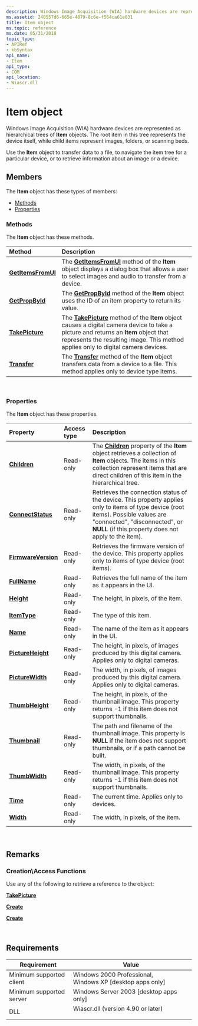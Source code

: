 ```yaml
---
description: Windows Image Acquisition (WIA) hardware devices are represented as hierarchical trees of Item objects. The root item in this tree represents the device itself, while child items represent images, folders, or scanning beds.
ms.assetid: 240557d6-665e-4879-8c6e-f564ca61e031
title: Item object
ms.topic: reference
ms.date: 05/31/2018
topic_type: 
- APIRef
- kbSyntax
api_name: 
- Item
api_type: 
- COM
api_location: 
- Wiascr.dll
---
```


# Item object

Windows Image Acquisition (WIA) hardware devices are represented as hierarchical trees of **Item** objects. The root item in this tree represents the device itself, while child items represent images, folders, or scanning beds.

Use the **Item** object to transfer data to a file, to navigate the item tree for a particular device, or to retrieve information about an image or a device.

## Members

The **Item** object has these types of members:

-   [Methods](#methods)
-   [Properties](#properties)

### Methods

The **Item** object has these methods.



| Method                                                         | Description                                                                                                                                                                                                                                                                    |
|:---------------------------------------------------------------|:-------------------------------------------------------------------------------------------------------------------------------------------------------------------------------------------------------------------------------------------------------------------------------|
| [**GetItemsFromUI**](-wia-iwiadispatchitem-getitemsfromui.md) | The [**GetItemsFromUI**](-wia-iwiadispatchitem-getitemsfromui.md) method of the **Item** object displays a dialog box that allows a user to select images and audio to transfer from a device.<br/>                                                                     |
| [**GetPropById**](-wia-iwiadispatchitem-getpropbyid.md)       | The [**GetPropById**](-wia-iwiadispatchitem-getpropbyid.md) method of the **Item** object uses the ID of an item property to return its value.<br/>                                                                                                                     |
| [**TakePicture**](-wia-iwiadispatchitem-takepicture.md)       | The [**TakePicture**](-wia-iwiadispatchitem-takepicture.md) method of the **Item** object causes a digital camera device to take a picture and returns an **Item** object that represents the resulting image. This method applies only to digital camera devices.<br/> |
| [**Transfer**](-wia-iwiadispatchitem-transfer.md)             | The [**Transfer**](-wia-iwiadispatchitem-transfer.md) method of the **Item** object transfers data from a device to a file. This method applies only to device type items.<br/>                                                                                         |



 

### Properties

The **Item** object has these properties.



| Property                                                                    | Access type          | Description                                                                                                                                                                                                                                                 |
|:----------------------------------------------------------------------------|:---------------------|:------------------------------------------------------------------------------------------------------------------------------------------------------------------------------------------------------------------------------------------------------------|
| [**Children**](-wia-iwiadispatchitem-children.md)<br/>               | Read-only<br/> | The [**Children**](-wia-iwiadispatchitem-children.md) property of the **Item** object retrieves a collection of **Item** objects. The items in this collection represent items that are direct children of this item in the hierarchical tree. <br/> |
| [**ConnectStatus**](-wia-iwiadispatchitem-connectstatus.md)<br/>     | Read-only<br/> | Retrieves the connection status of the device. This property applies only to items of type device (root items). Possible values are "connected", "disconnected", or **NULL** (if this property does not apply to the item). <br/>                     |
| [**FirmwareVersion**](-wia-iwiadispatchitem-firmwareversion.md)<br/> | Read-only<br/> | Retrieves the firmware version of the device. This property applies only to items of type device (root items). <br/>                                                                                                                                  |
| [**FullName**](-wia-iwiadispatchitem-fullname.md)<br/>               | Read-only<br/> | Retrieves the full name of the item as it appears in the UI. <br/>                                                                                                                                                                                    |
| [**Height**](-wia-iwiadispatchitem-height.md)<br/>                   | Read-only<br/> | The height, in pixels, of the item. <br/>                                                                                                                                                                                                             |
| [**ItemType**](-wia-iwiadispatchitem-itemtype.md)<br/>               | Read-only<br/> | The type of this item. <br/>                                                                                                                                                                                                                          |
| [**Name**](-wia-iwiadispatchitem-name.md)<br/>                       | Read-only<br/> | The name of the item as it appears in the UI. <br/>                                                                                                                                                                                                   |
| [**PictureHeight**](-wia-iwiadispatchitem-pictureheight.md)<br/>     | Read-only<br/> | The height, in pixels, of images produced by this digital camera. Applies only to digital cameras. <br/>                                                                                                                                              |
| [**PictureWidth**](-wia-iwiadispatchitem-picturewidth.md)<br/>       | Read-only<br/> | The width, in pixels, of images produced by this digital camera. Applies only to digital cameras. <br/>                                                                                                                                               |
| [**ThumbHeight**](-wia-iwiadispatchitem-thumbheight.md)<br/>         | Read-only<br/> | The height, in pixels, of the thumbnail image. This property returns -1 if this item does not support thumbnails. <br/>                                                                                                                               |
| [**Thumbnail**](-wia-iwiadispatchitem-thumbnail.md)<br/>             | Read-only<br/> | The path and filename of the thumbnail image. This property is **NULL** if the item does not support thumbnails, or if a path cannot be built. <br/>                                                                                                  |
| [**ThumbWidth**](-wia-iwiadispatchitem-thumbwidth.md)<br/>           | Read-only<br/> | The width, in pixels, of the thumbnail image. This property returns -1 if this item does not support thumbnails. <br/>                                                                                                                                |
| [**Time**](-wia-iwiadispatchitem-time.md)<br/>                       | Read-only<br/> | The current time. Applies only to devices. <br/>                                                                                                                                                                                                      |
| [**Width**](-wia-iwiadispatchitem-width.md)<br/>                     | Read-only<br/> | The width, in pixels, of the item. <br/>                                                                                                                                                                                                              |



 

## Remarks

### Creation\\Access Functions

Use any of the following to retrieve a reference to the object:



[**TakePicture**](-wia-iwiadispatchitem-takepicture.md)

[**Create**](-wia-iwiadeviceinfo-create.md)

[**Create**](-wia-iwia-create.md)



 

## Requirements



| Requirement | Value |
|-------------------------------------|---------------------------------------------------------------------------------------------------------------|
| Minimum supported client<br/> | Windows 2000 Professional, Windows XP \[desktop apps only\]<br/>                                        |
| Minimum supported server<br/> | Windows Server 2003 \[desktop apps only\]<br/>                                                          |
| DLL<br/>                      | <dl> <dt>Wiascr.dll (version 4.90 or later)</dt> </dl> |



 

 




